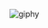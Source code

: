 ![giphy](https://user-images.githubusercontent.com/43683162/132432375-93130e6f-2aa9-4d0e-aba0-bf4b7de00fa4.gif)

